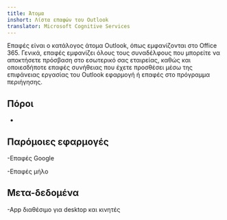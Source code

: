 ```yaml
---
title: Άτομα
inshort: Λίστα επαφών του Outlook
translator: Microsoft Cognitive Services
---
```


Επαφές είναι ο κατάλογος άτομα Outlook, όπως εμφανίζονται στο Office 365.
Γενικά, επαφές εμφανίζει όλους τους συναδέλφους που μπορείτε να αποκτήσετε πρόσβαση στο εσωτερικό σας
εταιρείας, καθώς και οποιεσδήποτε επαφές συνήθειας που έχετε προσθέσει μέσω της επιφάνειας εργασίας του Outlook
εφαρμογή ή επαφές στο πρόγραμμα περιήγησης.

Πόροι
---------

-   

Παρόμοιες εφαρμογές
--------------------

-Επαφές Google

-Επαφές μήλο

Μετα-δεδομένα
--------

-App διαθέσιμο για desktop και κινητές

